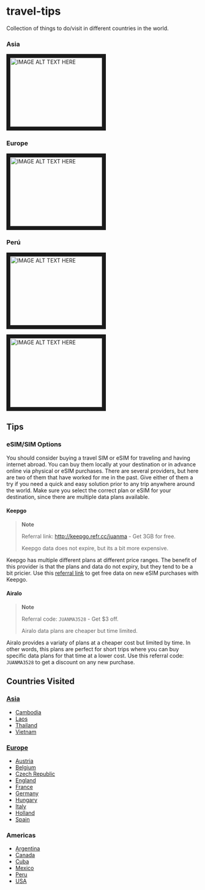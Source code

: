 # travel-tips
Collection of things to do/visit in different countries in the world.
### Asia
<a href="http://www.youtube.com/watch?feature=player_embedded&v=M66zd7POMeU
" target="_blank"><img src="http://img.youtube.com/vi/M66zd7POMeU/0.jpg" 
alt="IMAGE ALT TEXT HERE" width="240" height="180" border="10" /></a>


### Europe
<a href="http://www.youtube.com/watch?feature=player_embedded&v=Sed_IyHnUvE
" target="_blank"><img src="http://img.youtube.com/vi/Sed_IyHnUvE/0.jpg" 
alt="IMAGE ALT TEXT HERE" width="240" height="180" border="10" /></a>

### Perú
<a href="http://www.youtube.com/watch?feature=player_embedded&v=u4QN7xikDEc
" target="_blank"><img src="http://img.youtube.com/vi/u4QN7xikDEc/0.jpg"
alt="IMAGE ALT TEXT HERE" width="240" height="180" border="10" /></a>

<a href="http://www.youtube.com/watch?feature=player_embedded&v=4LJVNyf3fy8
" target="_blank"><img src="http://img.youtube.com/vi/4LJVNyf3fy8/0.jpg"
alt="IMAGE ALT TEXT HERE" width="240" height="180" border="10" /></a>

## Tips

### eSIM/SIM Options

You should consider buying a travel SIM or eSIM for traveling and having internet abroad. You can buy them locally at your destination or in advance online via physical or eSIM purchases. There are several providers, but here are two of them that have worked for me in the past.
Give either of them a try if you need a quick and easy solution prior to any trip anywhere around the world. Make sure you select the correct plan or eSIM for your destination, since there are multiple data plans available.

#### **Keepgo**

> **Note**
>
> Referral link: http://keepgo.refr.cc/juanma - Get 3GB for free.
>
> Keepgo data does not expire, but its a bit more expensive.

Keepgo has multiple different plans at different price ranges. The benefit of this provider is that the plans and data do not expiry, but they tend to be a bit pricier.
Use this [referral link](http://keepgo.refr.cc/juanma) to get free data on new eSIM purchases with Keepgo.

#### **Airalo**

> **Note**
>
> Referral code: `JUANMA3528` - Get $3 off.
>
> Airalo data plans are cheaper but time limited.

Airalo provides a variaty of plans at a cheaper cost but limited by time. In other words, this plans are perfect for short trips where you can buy specific data plans for that time at a lower cost.
Use this referral code: `JUANMA3528` to get a discount on any new purchase.

## Countries Visited

### [Asia](https://github.com/rocajuanma/travel-tips/tree/master/asia)
- [Cambodia](https://github.com/rocajuanma/travel-tips/tree/master/asia/cambodia)
- [Laos](https://github.com/rocajuanma/travel-tips/tree/master/asia/laos)
- [Thailand](https://github.com/rocajuanma/travel-tips/tree/master/asia/thailand)
- [Vietnam](https://github.com/rocajuanma/travel-tips/tree/master/asia/vietnam)

### [Europe](https://github.com/rocajuanma/travel-tips/tree/master/europe)
- [Austria](https://github.com/rocajuanma/travel-tips/tree/master/europe/austria)
- [Belgium](https://github.com/rocajuanma/travel-tips/tree/master/europe/belgium)
- [Czech Republic](https://github.com/rocajuanma/travel-tips/tree/master/europe/czech-republic)
- [England](https://github.com/rocajuanma/travel-tips/tree/master/europe/england)
- [France](https://github.com/rocajuanma/travel-tips/tree/master/europe/france)
- [Germany](https://github.com/rocajuanma/travel-tips/tree/master/europe/germany)
- [Hungary](https://github.com/rocajuanma/travel-tips/tree/master/europe/hungary)
- [Italy](https://github.com/rocajuanma/travel-tips/tree/master/europe/italy)
- [Holland](https://github.com/rocajuanma/travel-tips/tree/master/europe/holland)
- [Spain](https://github.com/rocajuanma/travel-tips/tree/master/europe/spain)

### Americas
- [Argentina](https://github.com/rocajuanma/travel-tips/tree/master/americas/argentina)
- [Canada](https://github.com/rocajuanma/travel-tips/tree/master/americas/canada)
- [Cuba](https://github.com/rocajuanma/travel-tips/tree/master/americas/cuba)
- [Mexico](https://github.com/rocajuanma/travel-tips/tree/master/americas/mexico)
- [Peru](https://github.com/rocajuanma/travel-tips/tree/master/americas/peru)
- [USA](https://github.com/rocajuanma/travel-tips/tree/master/americas/usa)